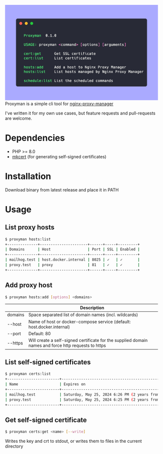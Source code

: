 ![Screenshot](screenshot.png)
Proxyman is a simple cli tool for [nginx-proxy-manager](https://github.com/NginxProxyManager/nginx-proxy-manager)

I've written it for my own use cases, but feature requests and pull-requests are welcome.

# Dependencies
- PHP >= 8.0
- [mkcert](https://github.com/FiloSottile/mkcert) (for generating self-signed certificates)

# Installation
Download binary from latest release and place it in PATH

# Usage
## List proxy hosts
```bash
$ proxyman hosts:list
+--------------+----------------------+------+-----+---------+
| Domains      | Host                 | Port | SSL | Enabled |
+--------------+----------------------+------+-----+---------+
| mailhog.test | host.docker.internal | 8025 | ✓   | ✓       |
| proxy.test   | proxy                | 81   | ✓   | ✓       |
+--------------+----------------------+------+-----+---------+
```
## Add proxy host
```bash
$ proxyman hosts:add [options] <domains>
```
|  | Description |
|---|---|
| domains | Space separated list of domain names (incl. wildcards) |
| --host | Name of host or docker-compose service (default: host.docker.internal)|
| --port | Default: 80 |
| --https | Will create a self-signed certificate for the supplied domain names and force http requests to https |

## List self-signed certificates
```bash
$ proxyman certs:list
+------------------------+---------------------------------------------------+
| Name                   | Expires on                                        |
+------------------------+---------------------------------------------------+
| mailhog.test           | Saturday, May 25, 2024 6:26 PM (2 years from now) |
| proxy.test             | Saturday, May 25, 2024 6:25 PM (2 years from now) |
+------------------------+---------------------------------------------------+
```
## Get self-signed certificate
```bash
$ proxyman certs:get <name> [--write]
```
Writes the key and crt to stdout, or writes them to files in the current directory
